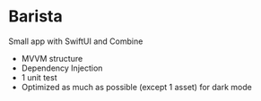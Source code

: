 # Barista
Small app with SwiftUI and Combine
- MVVM structure
- Dependency Injection
- 1 unit test
- Optimized as much as possible (except 1 asset) for dark mode
